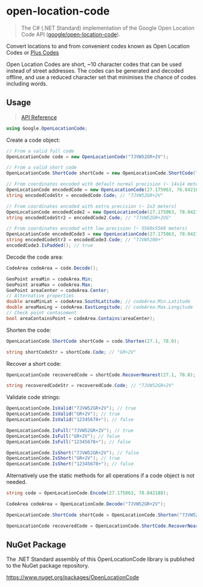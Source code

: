 # open-location-code

> The C# (.NET Standard) implementation of the Google Open Location Code API ([google/open-location-code](https://github.com/google/open-location-code)).

Convert locations to and from convenient codes known as Open Location Codes or [Plus Codes](https://plus.codes/)

Open Location Codes are short, ~10 character codes that can be used instead of street addresses. The codes can be generated and decoded offline, and use a reduced character set that minimises the chance of codes including words.

## Usage

> [API Reference](https://github.com/JonMcPherson/open-location-code/wiki)

```csharp
using Google.OpenLocationCode;
```

Create a code object:
```csharp
// From a valid full code
OpenLocationCode code = new OpenLocationCode("7JVW52GR+2V");

// From a valid short code
OpenLocationCode.ShortCode shortCode = new OpenLocationCode.ShortCode("52GR+2V");

// From coordinates encoded with default normal precision (~ 14x14 meters)
OpenLocationCode encodedCode = new OpenLocationCode(27.175063, 78.042188);
string encodedCodeStr = encodedCode.Code; // "7JVW52GR+2V"

// From coordinates encoded with extra precision (~ 2x3 meters)
OpenLocationCode encodedCode2 = new OpenLocationCode(27.175063, 78.042188, CodePrecisionExtra);
string encodedCodeStr2 = encodedCode2.Code; // "7JVW52GR+2VG"

// From coordinates encoded with low precision (~ 5560x5560 meters)
OpenLocationCode encodedCode3 = new OpenLocationCode(27.175063, 78.042188, codeLength: 6);
string encodedCodeStr3 = encodedCode3.Code; // "7JVW5200+"
encodedCode3.IsPadded(); // true
```

Decode the code area:
```csharp
CodeArea codeArea = code.Decode();

GeoPoint areaMin = codeArea.Min;
GeoPoint areaMax = codeArea.Max;
GoePoint areaCenter = codeArea.Center;
// Alternative properties
double areaMinLat = codeArea.SouthLatitude; // codeArea.Min.Latitude
double areaMaxLng = codeArea.EastLongitude; // codeArea.Max.Longitude
// Check point containment
bool areaContainsPoint = codeArea.Contains(areaCenter);
```

Shorten the code:
```csharp
OpenLocationCode.ShortCode shortCode = code.Shorten(27.1, 78.0);

string shortCodeStr = shortCode.Code; // "GR+2V"
```

Recover a short code:
```csharp
OpenLocationCode recoveredCode = shortCode.RecoverNearest(27.1, 78.0);

string recoveredCodeStr = recoveredCode.Code; // "7JVW52GR+2V"
```

Validate code strings:
```csharp
OpenLocationCode.IsValid("7JVW52GR+2V"); // true
OpenLocationCode.IsValid("GR+2V"); // true
OpenLocationCode.IsValid("12345678+"); // false

OpenLocationCode.IsFull("7JVW52GR+2V"); // true
OpenLocationCode.IsFull("GR+2V"); // false
OpenLocationCode.IsFull("12345678+"); // false

OpenLocationCode.IsShort("7JVW52GR+2V"); // false
OpenLocationCode.IsShort("GR+2V"); // true
OpenLocationCode.IsShort("12345678+"); // false
```

Alternatively use the static methods for all operations if a code object is not needed.
```csharp
string code = OpenLocationCode.Encode(27.175063, 78.042188);

CodeArea codeArea = OpenLocationCode.Decode("7JVW52GR+2V");

OpenLocationCode.ShortCode shortCode = OpenLocationCode.Shorten("7JVW52GR+2V", 27.1, 78.0);

OpenLocationCode recoveredCode = OpenLocationCode.ShortCode.RecoverNearest("52GR+2V", 27.1, 78.0);
```

## NuGet Package

The .NET Standard assembly of this OpenLocationCode library is published to the NuGet package repository.

https://www.nuget.org/packages/OpenLocationCode
